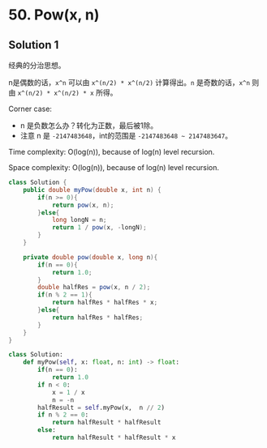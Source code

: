 # 50. Pow(x, n)

## Solution 1

经典的分治思想。

n是偶数的话，`x^n` 可以由 `x^(n/2) * x^(n/2)` 计算得出。`n` 是奇数的话，`x^n` 则由 `x^(n/2) * x^(n/2) * x` 所得。

Corner case:
+ n 是负数怎么办？转化为正数，最后被1除。
+ 注意 n 是 `-2147483648`，int的范围是 `-2147483648 ~ 2147483647`。

Time complexity: O(log(n)), because of log(n) level recursion.

Space complexity: O(log(n)), because of log(n) level recursion.

```java
class Solution {
    public double myPow(double x, int n) {
        if(n >= 0){
            return pow(x, n);
        }else{
            long longN = n;
            return 1 / pow(x, -longN);
        }
    }

    private double pow(double x, long n){
        if(n == 0){
            return 1.0;
        }
        double halfRes = pow(x, n / 2);
        if(n % 2 == 1){
            return halfRes * halfRes * x;
        }else{
            return halfRes * halfRes;
        }
    }
}
```



```python
class Solution:
    def myPow(self, x: float, n: int) -> float:
        if(n == 0):
            return 1.0
        if n < 0:
            x = 1 / x
            n = -n
        halfResult = self.myPow(x,  n // 2)
        if n % 2 == 0:
            return halfResult * halfResult
        else:
            return halfResult * halfResult * x
        
```